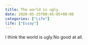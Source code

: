 ```yaml
---
title: The world is ugly
date: 2020-05-25T08:45:05+08:00
categories: ["Life"]
life: ["Essay"]
---
```


I think the world is ugly.No good at all.